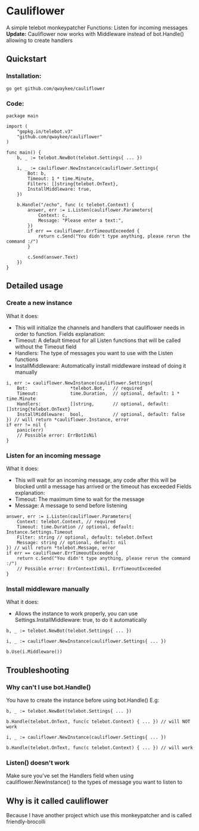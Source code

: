 # Cauliflower

A simple telebot monkeypatcher
Functions: Listen for incoming messages
**Update:** Cauliflower now works with Middleware instead of bot.Handle() allowing to create handlers

## Quickstart

### Installation:

`go get github.com/qwaykee/cauliflower`

### Code:

```golang
package main

import (
	"gopkg.in/telebot.v3"
	"github.com/qwaykee/cauliflower"
)

func main() {
	b, _ := telebot.NewBot(telebot.Settings{ ... })

	i, _ := cauliflower.NewInstance(cauliflower.Settings{
		Bot: b,
		Timeout: 1 * time.Minute,
		Filters: []string{telebot.OnText},
		InstallMiddleware: true,
	})

	b.Handle("/echo", func (c telebot.Context) {
		answer, err := i.Listen(cauliflower.Parameters{
			Context: c,
			Message: "Please enter a text:",
		})
		if err == cauliflower.ErrTimeoutExceeded {
			return c.Send("You didn't type anything, please rerun the command :/")
		}

		c.Send(answer.Text)
	})
}
```

## Detailed usage

### Create a new instance

What it does:
- This will initialize the channels and handlers that cauliflower needs in order to function.
Fields explanation:
- Timeout: A default timeout for all Listen functions that will be called without the Timeout field
- Handlers: The type of messages you want to use with the Listen functions
- InstallMiddleware: Automatically install middleware instead of doing it manually

```golang
i, err := cauliflower.NewInstance(cauliflower.Settings{
	Bot: 				*telebot.Bot, 	// required
	Timeout: 			time.Duration, 	// optional, default: 1 * time.Minute
	Handlers: 			[]string, 		// optional, default: []string{telebot.OnText}
	InstallMiddleware: 	bool,			// optional, default: false
}) // will return *cauliflower.Instance, error
if err != nil {
	panic(err)
	// Possible error: ErrBotIsNil
}
```

### Listen for an incoming message

What it does:
- This will wait for an incoming message, any code after this will be blocked until a message has arrived or the timeout has exceeded
Fields explanation:
- Timeout: The maximum time to wait for the message
- Message: A message to send before listening

```golang
answer, err := i.Listen(cauliflower.Parameters{
	Context: telebot.Context, // required
	Timeout: time.Duration // optional, default: Instance.Settings.Timeout
	Filter:	string // optional, default: telebot.OnText
	Message: string // optional, default: nil
}) // will return *telebot.Message, error
if err == cauliflower.ErrTimeoutExceeded {
	return c.Send("You didn't type anything, please rerun the command :/")
	// Possible error: ErrContextIsNil, ErrTimeoutExceeded
}
```

### Install middleware manually

What it does:
- Allows the instance to work properly, you can use Settings.InstallMiddleware: true, to do it automatically

```golang
b, _ := telebot.NewBot(telebot.Settings{ ... })

i, _ := cauliflower.NewInstance(cauliflower.Settings{ ... })

b.Use(i.Middleware())
```

## Troubleshooting

### Why can't I use bot.Handle()

You have to create the instance before using bot.Handle()
E.g:
```golang
b, _ := telebot.NewBot(telebot.Settings{ ... })

b.Handle(telebot.OnText, func(c telebot.Context) { ... }) // will NOT work

i, _ := cauliflower.NewInstance(cauliflower.Settings{ ... })

b.Handle(telebot.OnText, func(c telebot.Context) { ... }) // will work
```

### Listen() doesn't work

Make sure you've set the Handlers field when using cauliflower.NewInstance() to the types of message you want to listen to

## Why is it called cauliflower

Because I have another project which use this monkeypatcher and is called friendly-brocolli